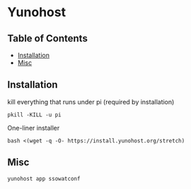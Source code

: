 # Yunohost

## Table of Contents
* [Installation](#installation)
* [Misc](#misc)

## Installation

kill everything that runs under pi (required by installation)
```
pkill -KILL -u pi
```

One-liner installer
```
bash <(wget -q -O- https://install.yunohost.org/stretch)
```

## Misc
```
yunohost app ssowatconf
```
